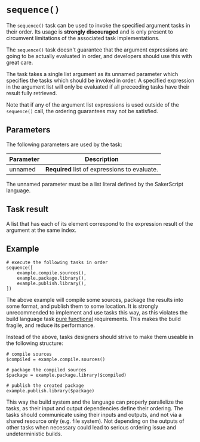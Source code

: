 # `sequence()`

The `sequence()` task can be used to invoke the specified argument tasks in their order. Its usage is **strongly discouraged** and is only present to circumvent limitations of the associated task implementations.

The `sequence()` task doesn't guarantee that the argument expressions are going to be actually evaluated in order, and developers should use this with great care.

The task takes a single list argument as its unnamed parameter which specifies the tasks which should be invoked in order. A specified expression in the argument list will only be evaluated if all preceeding tasks have their result fully retrieved.

Note that if any of the argument list expressions is used outside of the `sequence()` call, the ordering guarantees may not be satisfied.

## Parameters

The following parameters are used by the task:

| Parameter 	       	| Description   	|
|----------------------	|---------------	|
| unnamed	| **Required** list of expressions to evaluate.	|

The unnamed parameter must be a list literal defined by the SakerScript language.

## Task result

A list that has each of its element correspond to the expression result of the argument at the same index.

## Example

```sakerscript
# execute the following tasks in order
sequence([
	example.compile.sources(),
	example.package.library(),
	example.publish.library(),
])
```

The above example will compile some sources, package the results into some format, and publish them to some location. It is strongly unrecommended to implement and use tasks this way, as this violates the build language task [pure functional](/doc/scripting/langref/tasks/index.md/#pure-functions) requirements. This makes the build fragile, and reduce its performance.

Instead of the above, tasks designers should strive to make them useable in the following structure:

```sakerscript
# compile sources
$compiled = example.compile.sources()

# package the compiled sources
$package = example.package.library($compiled)

# publish the created package
example.publish.library($package)
```

This way the build system and the language can properly parallelize the tasks, as their input and output dependencies define their ordering. The tasks should communicate using their inputs and outputs, and not via a shared resource only (e.g. file system). Not depending on the outputs of other tasks when necessary could lead to serious ordering issue and undeterministic builds. 